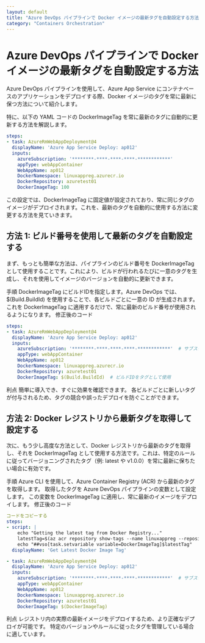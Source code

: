 ```yaml
---
layout: default
title: "Azure DevOps パイプラインで Docker イメージの最新タグを自動設定する方法"
category: "Containers Orchestration"
---
```

# Azure DevOps パイプラインで Docker イメージの最新タグを自動設定する方法

Azure DevOps パイプラインを使用して、Azure App Service にコンテナベースのアプリケーションをデプロイする際、Docker イメージのタグを常に最新に保つ方法について紹介します。

特に、以下の YAML コードの DockerImageTag を常に最新のタグに自動的に更新する方法を解説します。

```yaml コードをコピーする
steps:
- task: AzureRmWebAppDeployment@4
  displayName: 'Azure App Service Deploy: ap012'
  inputs:
    azureSubscription: '********-****-****-****-************'
    appType: webAppContainer
    WebAppName: ap012
    DockerNamespace: linuxappreg.azurecr.io
    DockerRepository: azuretest01
    DockerImageTag: 100
```

この設定では、DockerImageTag に固定値が設定されており、常に同じタグのイメージがデプロイされます。これを、最新のタグを自動的に使用する方法に変更する方法を見ていきます。

## 方法 1: ビルド番号を使用して最新のタグを自動設定する
まず、もっとも簡単な方法は、パイプラインのビルド番号を DockerImageTag として使用することです。これにより、ビルドが行われるたびに一意のタグを生成し、それを使用してイメージのバージョンを自動的に更新できます。

手順
DockerImageTag にビルドIDを指定します。Azure DevOps では、$(Build.BuildId) を使用することで、各ビルドごとに一意の ID が生成されます。
これを DockerImageTag に適用するだけで、常に最新のビルド番号が使用されるようになります。
修正後のコード
```yaml コードをコピーする
steps:
- task: AzureRmWebAppDeployment@4
  displayName: 'Azure App Service Deploy: ap012'
  inputs:
    azureSubscription: '********-****-****-****-************'  # サブスクリプションIDを伏字にしています
    appType: webAppContainer
    WebAppName: ap012
    DockerNamespace: linuxappreg.azurecr.io
    DockerRepository: azuretest01
    DockerImageTag: $(Build.BuildId)  # ビルドIDをタグとして使用
```

利点
簡単に導入でき、すぐに効果を確認できます。
各ビルドごとに新しいタグが付与されるため、タグの競合や誤ったデプロイを防ぐことができます。

## 方法 2: Docker レジストリから最新タグを取得して設定する

次に、もう少し高度な方法として、Docker レジストリから最新のタグを取得し、それを DockerImageTag として使用する方法です。これは、特定のルールに従ってバージョニングされたタグ（例: latest や v1.0.0）を常に最新に保ちたい場合に有効です。

手順
Azure CLI を使用して、Azure Container Registry (ACR) から最新のタグを取得します。
取得したタグを Azure DevOps パイプラインの変数として設定します。
この変数を DockerImageTag に適用し、常に最新のイメージをデプロイします。
修正後のコード
```yaml
コードをコピーする
steps:
- script: |
    echo "Getting the latest tag from Docker Registry..."
    latestTag=$(az acr repository show-tags --name linuxappreg --repository azuretest01 --orderby time_desc --top 1 --output tsv)
    echo "##vso[task.setvariable variable=DockerImageTag]$latestTag"
  displayName: 'Get Latest Docker Image Tag'

- task: AzureRmWebAppDeployment@4
  displayName: 'Azure App Service Deploy: ap012'
  inputs:
    azureSubscription: '********-****-****-****-************'  # サブスクリプションIDを伏字にしています
    appType: webAppContainer
    WebAppName: ap012
    DockerNamespace: linuxappreg.azurecr.io
    DockerRepository: azuretest01
    DockerImageTag: $(DockerImageTag)
```

利点
レジストリ内の実際の最新イメージをデプロイするため、より正確なデプロイが可能です。
特定のバージョンやルールに従ったタグを管理している場合に適しています。
